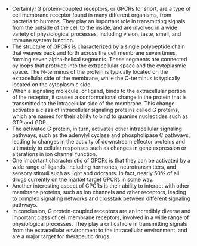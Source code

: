 - Certainly! G protein-coupled receptors, or GPCRs for short, are a type of cell membrane receptor found in many different organisms, from bacteria to humans. They play an important role in transmitting signals from the outside of the cell to the inside, and are involved in a wide variety of physiological processes, including vision, taste, smell, and immune system function.
- The structure of GPCRs is characterized by a single polypeptide chain that weaves back and forth across the cell membrane seven times, forming seven alpha-helical segments. These segments are connected by loops that protrude into the extracellular space and the cytoplasmic space. The N-terminus of the protein is typically located on the extracellular side of the membrane, while the C-terminus is typically located on the cytoplasmic side.
- When a signaling molecule, or ligand, binds to the extracellular portion of the receptor, it causes a conformational change in the protein that is transmitted to the intracellular side of the membrane. This change activates a class of intracellular signaling proteins called G proteins, which are named for their ability to bind to guanine nucleotides such as GTP and GDP.
- The activated G protein, in turn, activates other intracellular signaling pathways, such as the adenylyl cyclase and phospholipase C pathways, leading to changes in the activity of downstream effector proteins and ultimately to cellular responses such as changes in gene expression or alterations in ion channel function.
- One important characteristic of GPCRs is that they can be activated by a wide range of ligands, including hormones, neurotransmitters, and sensory stimuli such as light and odorants. In fact, nearly 50% of all drugs currently on the market target GPCRs in some way.
- Another interesting aspect of GPCRs is their ability to interact with other membrane proteins, such as ion channels and other receptors, leading to complex signaling networks and crosstalk between different signaling pathways.
- In conclusion, G protein-coupled receptors are an incredibly diverse and important class of cell membrane receptors, involved in a wide range of physiological processes. They play a critical role in transmitting signals from the extracellular environment to the intracellular environment, and are a major target for therapeutic drugs.